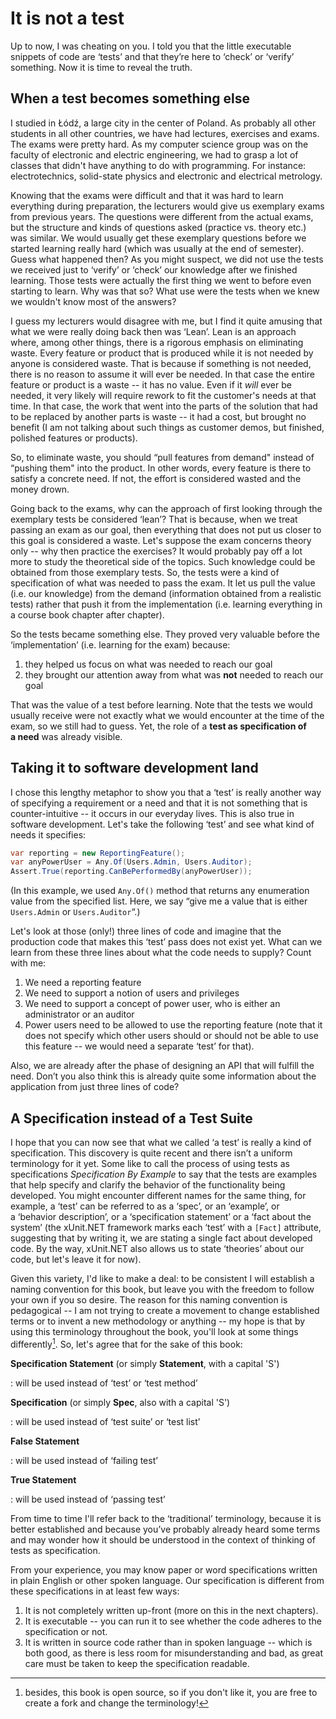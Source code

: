 It is not a test
================

Up to now, I was cheating on you. I told you that the little executable snippets of code are ‘tests’ and that they’re here to ‘check’ or ‘verify’ something. Now it is time to reveal the truth.

When a test becomes something else 
----------------------------------

I studied in Łódź, a large city in the center of Poland. As probably all other students in all other countries, we have had lectures, exercises and exams. The exams were pretty hard. As my computer science group was on the faculty of electronic and electric engineering, we had to grasp a lot of classes that didn't have anything to do with programming. For instance: electrotechnics, solid-state physics and electronic and electrical metrology.

Knowing that the exams were difficult and that it was hard to learn everything during preparation, the lecturers would give us exemplary exams from previous years. The questions were different from the actual exams, but the structure and kinds of questions asked (practice vs. theory etc.) was similar. We would usually get these exemplary questions before we started learning really hard (which was usually at the end of semester). Guess what happened then? As you might suspect, we did not use the tests we received just to ‘verify’ or ‘check’ our knowledge after we finished learning. Those tests were actually the first thing we went to before even starting to learn. Why was that so? What use were the tests when we knew we wouldn't know most of the answers?

I guess my lecturers would disagree with me, but I find it quite amusing that what we were really doing back then was ‘Lean’. Lean is an approach where, among other things, there is a rigorous emphasis on eliminating waste. Every feature or product that is produced while it is not needed by anyone is considered waste. That is because if something is not needed, there is no reason to assume it will ever be needed. In that case the entire feature or product is a waste -- it has no value. Even if it *will* ever be needed, it very likely will require rework to fit the customer's needs at that time. In that case, the work that went into the parts of the solution that had to be replaced by another parts is waste -- it had a cost, but brought no benefit (I am not talking about such things as customer demos, but finished, polished features or products).

So, to eliminate waste, you should “pull features from demand" instead of “pushing them" into the product. In other words, every feature is there to satisfy a concrete need. If not, the effort is considered wasted and the money drown.

Going back to the exams, why can the approach of first looking through the exemplary tests be considered ‘lean’? That is because, when we treat passing an exam as our goal, then everything that does not put us closer to this goal is considered a waste. Let's suppose the exam concerns theory only -- why then practice the exercises? It would probably pay off a lot more to study the theoretical side of the topics. Such knowledge could be obtained from those exemplary tests. So, the tests were a kind of specification of what was needed to pass the exam. It let us pull the value (i.e. our knowledge) from the demand (information obtained from a realistic tests) rather that push it from the implementation (i.e. learning everything in a course book chapter after chapter).

So the tests became something else. They proved very valuable before the ‘implementation’ (i.e. learning for the exam) because:

1.  they helped us focus on what was needed to reach our goal
2.  they brought our attention away from what was **not** needed to reach our goal

That was the value of a test before learning. Note that the tests we would usually receive were not exactly what we would encounter at the time of the exam, so we still had to guess. Yet, the role of a **test as specification of a need** was already visible.

Taking it to software development land
--------------------------------------

I chose this lengthy metaphor to show you that a ‘test’ is really another way of specifying a requirement or a need and that it is not something that is counter-intuitive -- it occurs in our everyday lives. This is also true in software development. Let's take the following ‘test’ and see what kind of needs it specifies: 

```csharp
var reporting = new ReportingFeature();
var anyPowerUser = Any.Of(Users.Admin, Users.Auditor);
Assert.True(reporting.CanBePerformedBy(anyPowerUser));
```

(In this example, we used `Any.Of()` method that returns any enumeration value from the specified list. Here, we say “give me a value that is either `Users.Admin` or `Users.Auditor`“.)

Let's look at those (only!) three lines of code and imagine that the production code that makes this ‘test’ pass does not exist yet. What can we learn from these three lines about what the code needs to supply? Count with me: 

1.  We need a reporting feature
2.  We need to support a notion of users and privileges
3.  We need to support a concept of power user, who is either an administrator or an auditor
4.  Power users need to be allowed to use the reporting feature (note that it does not specify which other users should or should not be able to use this feature -- we would need a separate ‘test’ for that).

Also, we are already after the phase of designing an API that will fulfill the need. Don’t you also think this is already quite some information about the application from just three lines of code?

A Specification instead of a Test Suite
---------------------------------------

I hope that you can now see that what we called ‘a test’ is really a kind of specification. This discovery is quite recent and there isn’t a uniform terminology for it yet. Some like to call the process of using tests as specifications *Specification By Example* to say that the tests are examples that help specify and clarify the behavior of the functionality being developed. You might encounter different names for the same thing, for example, a ‘test’ can be referred to as a ‘spec’, or an ‘example’, or a ‘behavior description’, or a ‘specification statement’ or a ‘fact about the system’ (the xUnit.NET framework marks each ‘test’ with a `[Fact]` attribute, suggesting that by writing it, we are stating a single fact about developed code. By the way, xUnit.NET also allows us to state ‘theories’ about our code, but let's leave it for now).

Given this variety, I'd like to make a deal: to be consistent I will establish a naming convention for this book, but leave you with the freedom to follow your own if you so desire. The reason for this naming convention is pedagogical -- I am not trying to create a movement to change established terms or to invent a new methodology or anything -- my hope is that by using this terminology throughout the book, you'll look at some things differently[^opensourcebook]. So, let's agree that for the sake of this book: 

**Specification Statement** (or simply **Statement**, with a capital 'S')

:   will be used instead of ‘test’ or ‘test method’

**Specification** (or simply **Spec**, also with a capital 'S')

:   will be used instead of ‘test suite’ or ‘test list’

**False Statement**

:   will be used instead of ‘failing test’

**True Statement**

:   will be used instead of ‘passing test’

From time to time I'll refer back to the ‘traditional’ terminology, because it is better established and because you’ve probably already heard some terms and may wonder how it should be understood in the context of thinking of tests as specification.

From your experience, you may know paper or word specifications written in plain English or other spoken language. Our specification is different from these specifications in at least few ways:

1.  It is not completely written up-front (more on this in the next chapters).
2.  It is executable -- you can run it to see whether the code adheres to the specification or not.
3.  It is written in source code rather than in spoken language -- which is both good, as there is less room for misunderstanding and bad, as great care must be taken to keep the specification readable.

[^opensourcebook]: besides, this book is open source, so if you don't like it, you are free to create a fork and change the terminology!